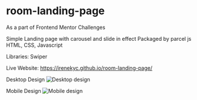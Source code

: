 # room-landing-page
As a part of Frontend Mentor Challenges


Simple Landing page with carousel and slide in effect 
Packaged by parcel js
HTML, CSS, Javascript

Libraries:
Swiper

Live Website:
https://irenekyc.github.io/room-landing-page/

Desktop Design
![Desktop design](../master/design/desktop-design-slide-1.jpg)

Mobile Design
![Mobile design](../master/design/mobile-design.jpg)
